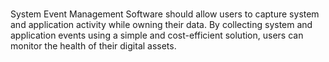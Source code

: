 #
System Event Management Software should allow users to capture system and application activity while owning their data. By collecting system and application events using a simple and cost-efficient solution, users can monitor the health of their digital assets.

